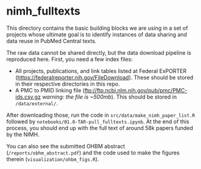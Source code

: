# nimh_fulltexts

This directory contains the basic building blocks we are using in a set of projects whose ultimate goal is to identify instances of data sharing and data reuse in PubMed Central texts.

The raw data cannot be shared directly, but the data download pipeline is reproduced here. First, you need a few index files:

- All projects, publications, and link tables listed at Federal ExPORTER (https://federalreporter.nih.gov/FileDownload). These should be stored in their respective directories in this repo.  
- A PMC to PMID linking file (ftp://ftp.ncbi.nlm.nih.gov/pub/pmc/PMC-ids.csv.gz *warning: the file is ~500mb*). This should be stored in `/data/external/`.

After downloading those, run the code in `src/data/make_nimh_paper_list.R`  followed by `notebooks/01.0-TAR-pull_fulltexts.ipynb`. At the end of this process, you should end up with the full text of around 58k papers funded by the NIMH.

You can also see the submitted OHBM abstract (`/reports/obhm_abstract.pdf`) and the code used to make the figures therein (`visualization/ohbm_figs.R`).